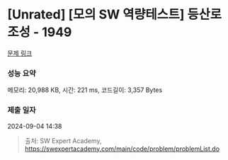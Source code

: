 # [Unrated] [모의 SW 역량테스트] 등산로 조성 - 1949 

[문제 링크](https://swexpertacademy.com/main/code/problem/problemDetail.do?contestProbId=AV5PoOKKAPIDFAUq) 

### 성능 요약

메모리: 20,988 KB, 시간: 221 ms, 코드길이: 3,357 Bytes

### 제출 일자

2024-09-04 14:38



> 출처: SW Expert Academy, https://swexpertacademy.com/main/code/problem/problemList.do